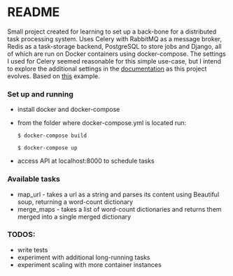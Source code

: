 # README #

Small project created for learning to set up a back-bone for a distributed task processing
system. Uses Celery with RabbitMQ as a message broker, Redis as a task-storage backend,
PostgreSQL to store jobs and Django, all of which are run on Docker
containers using docker-compose.
The settings I used for Celery seemed reasonable for this simple use-case,
but I intend to explore the additional settings in the [documentation](http://docs.celeryproject.org/en/latest/userguide/configuration.html)
as this project evolves.
Based on [this](https://github.com/ilonajulczuk/docker-django-celery) example.

### Set up and running ###
- install docker and docker-compose
- from the folder where docker-compose.yml is located run:

    ```
    $ docker-compose build
    ```  
    ```                                                                                                          
    $ docker-compose up
    ```  


- access API at localhost:8000 to schedule tasks

### Available tasks ###
- map_url - takes a url as a string and parses its content using Beautiful soup, returning a
  word-count dictionary
- merge_maps - takes a list of word-count dictionaries and returns them merged into
  a single merged dictionary

### TODOS: ###
* write tests
* experiment with additional long-running tasks
* experiment scaling with more container instances
